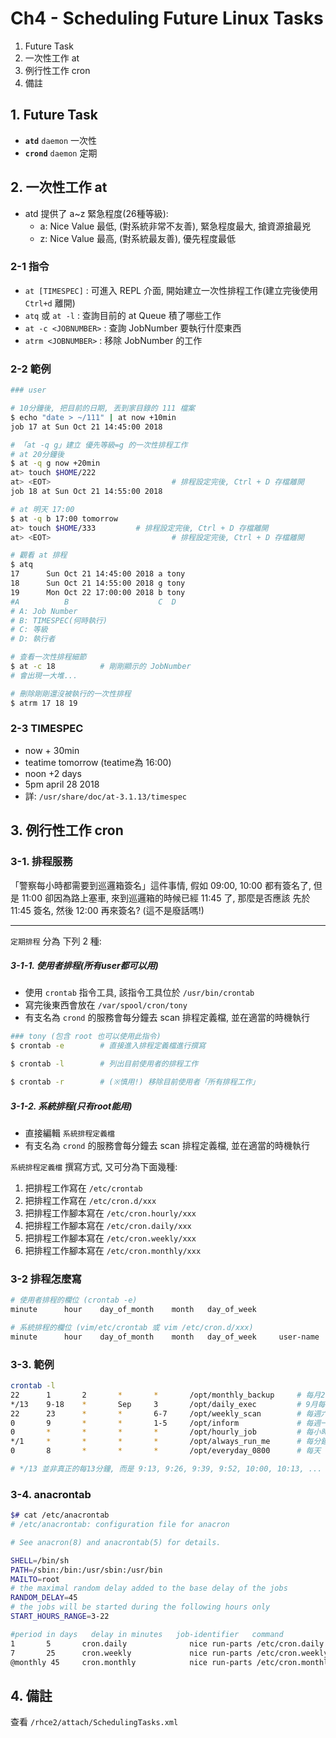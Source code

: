 # Ch4  - Scheduling Future Linux Tasks

1. Future Task
2. 一次性工作 at
3. 例行性工作 cron
4. 備註

## 1. Future Task

* **`atd`** `daemon` 一次性
* **`crond`** `daemon` 定期


## 2. 一次性工作 at

* atd 提供了 a~z 緊急程度(26種等級):
    - a: Nice Value 最低, (對系統非常不友善), 緊急程度最大, 搶資源搶最兇
    - z: Nice Value 最高, (對系統最友善), 優先程度最低

### 2-1 指令

- `at [TIMESPEC]` : 可進入 REPL 介面, 開始建立一次性排程工作(建立完後使用 `Ctrl+d` 離開)
- `atq` 或 `at -l` : 查詢目前的 at Queue 積了哪些工作
- `at -c <JOBNUMBER>` : 查詢 JobNumber 要執行什麼東西
- `atrm <JOBNUMBER>` : 移除 JobNumber 的工作


### 2-2 範例

```sh
### user

# 10分鐘後, 把目前的日期, 丟到家目錄的 111 檔案
$ echo "date > ~/111" | at now +10min
job 17 at Sun Oct 21 14:45:00 2018

# 「at -q g」建立 優先等級=g 的一次性排程工作
# at 20分鐘後
$ at -q g now +20min
at> touch $HOME/222
at> <EOT>                           # 排程設定完後, Ctrl + D 存檔離開
job 18 at Sun Oct 21 14:55:00 2018

# at 明天 17:00
$ at -q b 17:00 tomorrow
at> touch $HOME/333         # 排程設定完後, Ctrl + D 存檔離開
at> <EOT>                           # 排程設定完後, Ctrl + D 存檔離開

# 觀看 at 排程
$ atq
17      Sun Oct 21 14:45:00 2018 a tony
18      Sun Oct 21 14:55:00 2018 g tony
19      Mon Oct 22 17:00:00 2018 b tony
#A          B                    C  D
# A: Job Number
# B: TIMESPEC(何時執行)
# C: 等級
# D: 執行者

# 查看一次性排程細節
$ at -c 18          # 剛剛顯示的 JobNumber
# 會出現一大堆...

# 刪除剛剛還沒被執行的一次性排程
$ atrm 17 18 19
```


### 2-3 TIMESPEC

- now + 30min
- teatime tomorrow (teatime為 16:00)
- noon +2 days
- 5pm april 28 2018
- 詳: `/usr/share/doc/at-3.1.13/timespec`


## 3. 例行性工作 cron

### 3-1. 排程服務

「警察每小時都需要到巡邏箱簽名」這件事情, 假如 09:00, 10:00 都有簽名了, 但是 11:00 卻因為路上塞車, 來到巡邏箱的時候已經 11:45 了, 那麼是否應該 先於 11:45 簽名, 然後 12:00 再來簽名? (這不是廢話嗎!)

------------------------------------------------------------------------------

`定期排程` 分為 下列 2 種:

##### 3-1-1. 使用者排程(所有user都可以用)

- 使用 `crontab` 指令工具, 該指令工具位於 `/usr/bin/crontab`
- 寫完後東西會放在 `/var/spool/cron/tony`
- 有支名為 `crond` 的服務會每分鐘去 scan 排程定義檔, 並在適當的時機執行

```sh
### tony (包含 root 也可以使用此指令)
$ crontab -e        # 直接進入排程定義檔進行撰寫

$ crontab -l        # 列出目前使用者的排程工作

$ crontab -r        # (※慎用!) 移除目前使用者「所有排程工作」
```


##### 3-1-2. 系統排程(只有root能用)

- 直接編輯 `系統排程定義檔`
- 有支名為 `crond` 的服務會每分鐘去 scan 排程定義檔, 並在適當的時機執行

`系統排程定義檔` 撰寫方式, 又可分為下面幾種:

1. 把排程工作寫在 `/etc/crontab`
2. 把排程工作寫在 `/etc/cron.d/xxx`
3. 把排程工作腳本寫在 `/etc/cron.hourly/xxx`
4. 把排程工作腳本寫在 `/etc/cron.daily/xxx`
5. 把排程工作腳本寫在 `/etc/cron.weekly/xxx`
6. 把排程工作腳本寫在 `/etc/cron.monthly/xxx`


### 3-2 排程怎麼寫

```sh
# 使用者排程的欄位 (crontab -e)
minute      hour    day_of_month    month   day_of_week                 command

# 系統排程的欄位 (vim/etc/crontab 或 vim /etc/cron.d/xxx)
minute      hour    day_of_month    month   day_of_week     user-name   command
```


### 3-3. 範例

```sh
crontab -l
22      1       2       *       *       /opt/monthly_backup     # 每月2號, 01:22
*/13    9-18    *       Sep     3       /opt/daily_exec         # 9月每週三, 9-18點, 每隔13分鐘
22      23      *       *       6-7     /opt/weekly_scan        # 每週六日, 23:22
0       9       *       *       1-5     /opt/inform             # 每週一~五, 09:00
0       *       *       *       *       /opt/hourly_job         # 每小時執行
*/1     *       *       *       *       /opt/always_run_me      # 每分鐘
0       8       *       *       *       /opt/everyday_0800      # 每天 08:00

# */13 並非真正的每13分鐘, 而是 9:13, 9:26, 9:39, 9:52, 10:00, 10:13, ...
```


### 3-4. anacrontab

```sh
$# cat /etc/anacrontab
# /etc/anacrontab: configuration file for anacron

# See anacron(8) and anacrontab(5) for details.

SHELL=/bin/sh
PATH=/sbin:/bin:/usr/sbin:/usr/bin
MAILTO=root
# the maximal random delay added to the base delay of the jobs
RANDOM_DELAY=45
# the jobs will be started during the following hours only
START_HOURS_RANGE=3-22

#period in days   delay in minutes   job-identifier   command
1       5       cron.daily              nice run-parts /etc/cron.daily
7       25      cron.weekly             nice run-parts /etc/cron.weekly
@monthly 45     cron.monthly            nice run-parts /etc/cron.monthly
```


## 4. 備註

查看 `/rhce2/attach/SchedulingTasks.xml`
